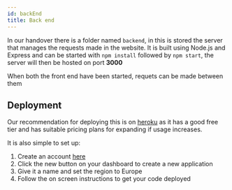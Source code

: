 ```yaml
---
id: backEnd
title: Back end
---
```

In our handover there is a folder named `backend`, in this is stored the server that manages the requests made in the website. It is built using Node.js and Express and can be started with `npm install` followed by `npm start`, the server will then be hosted on port **3000**

When both the front end have been started, requets can be made between them
## Deployment
Our recommendation for deploying this is on [heroku](https://www.heroku.com/) as it has a good free tier and has suitable pricing plans for expanding if usage increases.

It is also simple to set up:

1. Create an account [here](https://signup.heroku.com/)
2. Click the new button on your dashboard to create a new application
3. Give it a name and set the region to Europe
4. Follow the on screen instructions to get your code deployed
